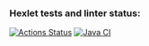 ### Hexlet tests and linter status:
[![Actions Status](https://github.com/Kudrya33/java-project-72/actions/workflows/hexlet-check.yml/badge.svg)](https://github.com/Kudrya33/java-project-72/actions)
[![Java CI](https://github.com/Kudrya33/java-project-72/actions/workflows/main.yml/badge.svg)](https://github.com/Kudrya33/java-project-72/actions/workflows/main.yml)
